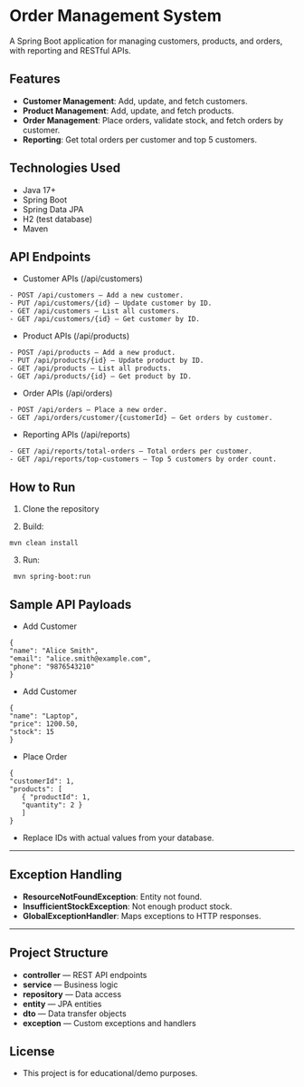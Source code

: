 # Order Management System

A Spring Boot application for managing customers, products, and orders, with reporting and RESTful APIs.

## Features

- **Customer Management**: Add, update, and fetch customers.
- **Product Management**: Add, update, and fetch products.
- **Order Management**: Place orders, validate stock, and fetch orders by customer.
- **Reporting**: Get total orders per customer and top 5 customers.

## Technologies Used
- Java 17+
- Spring Boot
- Spring Data JPA
- H2 (test database)
- Maven

## API Endpoints
- Customer APIs (/api/customers)
 ```
- POST /api/customers — Add a new customer.
- PUT /api/customers/{id} — Update customer by ID.
- GET /api/customers — List all customers.
- GET /api/customers/{id} — Get customer by ID.
```
- Product APIs (/api/products)
 ```
- POST /api/products — Add a new product.
- PUT /api/products/{id} — Update product by ID.
- GET /api/products — List all products.
- GET /api/products/{id} — Get product by ID.
 ```
- Order APIs (/api/orders) 
 ```
- POST /api/orders — Place a new order.
- GET /api/orders/customer/{customerId} — Get orders by customer.
 ```

- Reporting APIs (/api/reports)
 ```
- GET /api/reports/total-orders — Total orders per customer.
- GET /api/reports/top-customers — Top 5 customers by order count.
 ```

## How to Run 
1. Clone the repository

2. Build:
``` 
mvn clean install 
```

3. Run:
```
 mvn spring-boot:run 
```

## Sample API Payloads

- Add Customer

```
{
"name": "Alice Smith",
"email": "alice.smith@example.com",
"phone": "9876543210"
}
```

- Add Customer
```
{
"name": "Laptop",
"price": 1200.50,
"stock": 15
}
```

- Place Order
```
{
"customerId": 1,
"products": [
   { "productId": 1, 
   "quantity": 2 }
   ]
}
```
- Replace IDs with actual values from your database.

<hr></hr>

## Exception Handling
- **ResourceNotFoundException**: Entity not found.
- **InsufficientStockException**: Not enough product stock.
- **GlobalExceptionHandler**: Maps exceptions to HTTP responses.
<hr></hr>

## Project Structure
- **controller** — REST API endpoints
- **service** — Business logic
- **repository** — Data access
- **entity** — JPA entities
- **dto** — Data transfer objects
- **exception** — Custom exceptions and handlers

## License
- This project is for educational/demo purposes.

